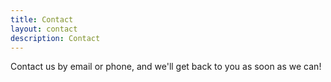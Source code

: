 ```yaml
---
title: Contact
layout: contact
description: Contact
---
```


Contact us by email or phone, and we'll get back to you as soon as we can!
